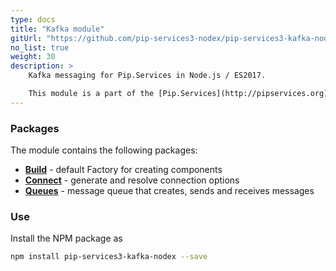 ```yaml
---
type: docs
title: "Kafka module"
gitUrl: "https://github.com/pip-services3-nodex/pip-services3-kafka-nodex"
no_list: true
weight: 30
description: > 
    Kafka messaging for Pip.Services in Node.js / ES2017.  

    This module is a part of the [Pip.Services](http://pipservices.org) polyglot microservices toolkit.
---
```


### Packages

The module contains the following packages:
- [**Build**](build) - default Factory for creating components
- [**Connect**](connect) - generate and resolve connection options
- [**Queues**](queues) - message queue that creates, sends and receives messages


### Use

Install the NPM package as
```bash
npm install pip-services3-kafka-nodex --save
```
